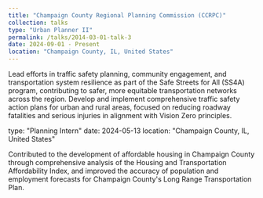 ```yaml
---
title: "Champaign County Regional Planning Commission (CCRPC)"
collection: talks
type: "Urban Planner II"
permalink: /talks/2014-03-01-talk-3
date: 2024-09-01 - Present
location: "Champaign County, IL, United States"
---
```


Lead efforts in traffic safety planning, community engagement, and transportation system resilience as part of the Safe Streets for All (SS4A) program, contributing to safer, more equitable transportation networks across the region.
 Develop and implement comprehensive traffic safety action plans for urban and rural areas, focused on reducing roadway fatalities and serious injuries in alignment with Vision Zero principles.

type: "Planning Intern"
date: 2024-05-13
location: "Champaign County, IL, United States"

Contributed to the development of affordable housing in Champaign County through comprehensive analysis of the Housing and Transportation Affordability Index, and improved the accuracy of population and employment forecasts for Champaign County's Long Range Transportation Plan.
